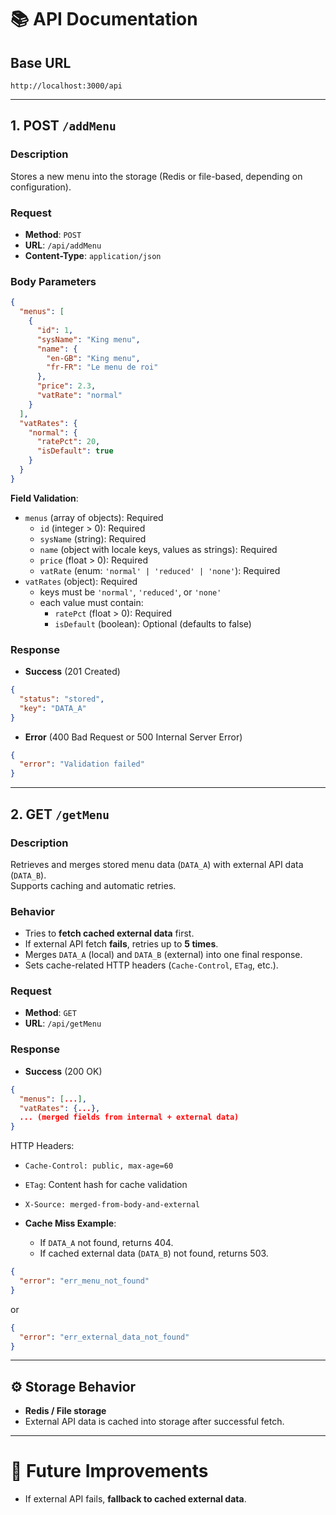 # 📚 API Documentation

## Base URL

```
http://localhost:3000/api
```

---

## 1. **POST** `/addMenu`

### Description
Stores a new menu into the storage (Redis or file-based, depending on configuration).

### Request

- **Method**: `POST`
- **URL**: `/api/addMenu`
- **Content-Type**: `application/json`

### Body Parameters

```json
{
  "menus": [
    {
      "id": 1,
      "sysName": "King menu",
      "name": {
        "en-GB": "King menu",
        "fr-FR": "Le menu de roi"
      },
      "price": 2.3,
      "vatRate": "normal"
    }
  ],
  "vatRates": {
    "normal": {
      "ratePct": 20,
      "isDefault": true
    }
  }
}
```

**Field Validation**:
- `menus` (array of objects): Required
  - `id` (integer > 0): Required
  - `sysName` (string): Required
  - `name` (object with locale keys, values as strings): Required
  - `price` (float > 0): Required
  - `vatRate` (enum: `'normal' | 'reduced' | 'none'`): Required
- `vatRates` (object): Required
  - keys must be `'normal'`, `'reduced'`, or `'none'`
  - each value must contain:
    - `ratePct` (float > 0): Required
    - `isDefault` (boolean): Optional (defaults to false)

### Response

- **Success** (201 Created)

```json
{
  "status": "stored",
  "key": "DATA_A"
}
```

- **Error** (400 Bad Request or 500 Internal Server Error)

```json
{
  "error": "Validation failed"
}
```

---

## 2. **GET** `/getMenu`

### Description
Retrieves and merges stored menu data (`DATA_A`) with external API data (`DATA_B`).  
Supports caching and automatic retries.

### Behavior

- Tries to **fetch cached external data** first.
- If external API fetch **fails**, retries up to **5 times**.
- Merges `DATA_A` (local) and `DATA_B` (external) into one final response.
- Sets cache-related HTTP headers (`Cache-Control`, `ETag`, etc.).

### Request

- **Method**: `GET`
- **URL**: `/api/getMenu`

### Response

- **Success** (200 OK)

```json
{
  "menus": [...],
  "vatRates": {...},
  ... (merged fields from internal + external data)
}
```

HTTP Headers:
- `Cache-Control: public, max-age=60`
- `ETag`: Content hash for cache validation
- `X-Source: merged-from-body-and-external`

- **Cache Miss Example**:
  - If `DATA_A` not found, returns 404.
  - If cached external data (`DATA_B`) not found, returns 503.

```json
{
  "error": "err_menu_not_found"
}
```

or

```json
{
  "error": "err_external_data_not_found"
}
```

---

## ⚙️ Storage Behavior

- **Redis / File storage** 
- External API data is cached into storage after successful fetch.

---

# 🚀 Future Improvements

- If external API fails, **fallback to cached external data**.


